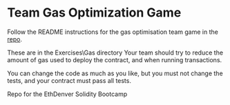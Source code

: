 # Team Gas Optimization Game
Follow the README instructions for the gas optimisation team game in the [repo](https://gitpod.io/#https://github.com/ExtropyIO/SolidityBootcamp).

These are in the Exercises\Gas directory
Your team should try to reduce the amount of gas used to deploy the contract, and when
running transactions.

You can change the code as much as you like, but you must not change the tests, and
your contract must pass all tests.


Repo for the EthDenver Solidity Bootcamp
